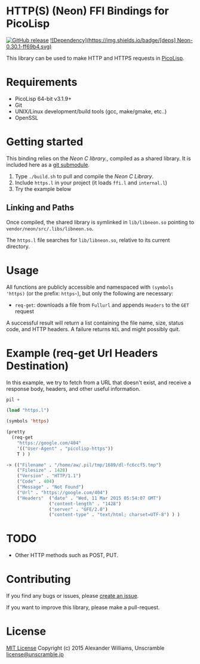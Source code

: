 # HTTP(S) (Neon) FFI Bindings for PicoLisp

[![GitHub release](https://img.shields.io/github/release/aw/picolisp-https.svg)](https://github.com/aw/picolisp-https) [![Dependency](https://img.shields.io/badge/[deps] Neon-0.30.1-ff69b4.svg)](https://github.com/aw/neon-unofficial-mirror)

This library can be used to make HTTP and HTTPS requests in [PicoLisp](http://picolisp.com).

# Requirements

  * PicoLisp 64-bit v3.1.9+
  * Git
  * UNIX/Linux development/build tools (gcc, make/gmake, etc..)
  * OpenSSL

# Getting started

This binding relies on the _Neon C library._, compiled as a shared library. It is included here as a [git submodule](http://git-scm.com/book/en/v2/Git-Tools-Submodules).

  1. Type `./build.sh` to pull and compile the _Neon C Library_.
  2. Include `https.l` in your project (it loads `ffi.l` and `internal.l`)
  3. Try the example below

## Linking and Paths

Once compiled, the shared library is symlinked in `lib/libneon.so` pointing to `vendor/neon/src/.libs/libneon.so`.

The `https.l` file searches for `lib/libneon.so`, relative to its current directory.

# Usage

All functions are publicly accessible and namespaced with `(symbols 'https)` (or the prefix: `https~`), but only the following are necessary:

  * `req-get`: downloads a file from `Fullurl` and appends `Headers` to the `GET` request

A successful result will return a list containing the file name, size, status code, and HTTP headers. A failure returns `NIL` and might possibly quit.

# Example (req-get Url Headers Destination)

In this example, we try to fetch from a URL that doesn't exist, and receive a response body, headers, and other useful information.

```lisp
pil +

(load "https.l")

(symbols 'https)

(pretty
  (req-get
    "https://google.com/404"
    '(("User-Agent" . "picolisp-https"))
    T ) )

-> (("Filename" . "/home/aw/.pil/tmp/1689/dl-fc6ccf5.tmp")
    ("Filesize" . 1428)
    ("Version" . "HTTP/1.1")
    ("Code" . 404)
    ("Message" . "Not Found")
    ("Url" . "https://google.com/404")
    ("Headers"  ("date" . "Wed, 11 Mar 2015 05:54:07 GMT")
                ("content-length" . "1428")
                ("server" . "GFE/2.0")
                ("content-type" . "text/html; charset=UTF-8") ) )
```

# TODO

* Other HTTP methods such as POST, PUT.

# Contributing

If you find any bugs or issues, please [create an issue](https://github.com/aw/picolisp-https/issues/new).

If you want to improve this library, please make a pull-request.

# License

[MIT License](LICENSE)
Copyright (c) 2015 Alexander Williams, Unscramble <license@unscramble.jp>
